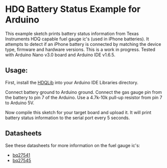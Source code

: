 # HDQ Battery Status Example for Arduino
This example sketch prints battery status information from Texas Instruments HDQ capable fuel gauge ic's (used in iPhone batteries). It attempts to detect if an iPhone battery is connected by matching the device type, firmware and hardware versions. This is a work in progress. Tested with Arduino Nano v3.0 board and Arduino IDE v1.6.5.

## Usage:
First, install the [HDQLib](https://github.com/mozzwald/HDQLib) into your Arduino IDE Libraries directory.

Connect battery ground to Arduino ground. Connect the gas gauge pin from the battery to pin 7 of the Arduino. Use a 4.7k-10k pull-up resistor from pin 7 to Arduino 5V.

Now compile this sketch for your target board and upload it. It will print battery status information to the serial port every 5 seconds.

## Datasheets
See these datasheets for more information on the fuel gauge ic's:
 - [bq27541](http://www.ti.com/lit/gpn/bq27541)
 - [bq27545](http://www.ti.com/lit/gpn/bq27545-g1)
